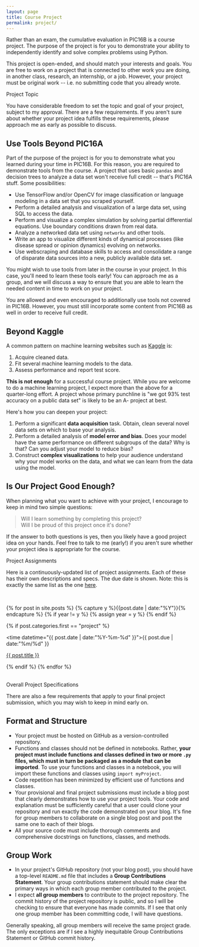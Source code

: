 ```yaml
---
layout: page
title: Course Project
permalink: project/
---
```


Rather than an exam, the cumulative evaluation in PIC16B is a course project. The purpose of the project is for you to demonstrate your ability to independently identify and solve complex problems using Python.  

This project is open-ended, and should match your interests and goals. You are free to work on a project that is connected to other work you are doing, in another class, research, an internship, or a job. However, your project must be original work -- i.e. no submitting code that you already wrote. 


<div class="fancy-h1">Project Topic</div>


You have considerable freedom to set the topic and goal of your project, subject to my approval. There are a few requirements. If you aren't sure about whether your project idea fulfills these requirements, please approach me as early as possible to discuss. 

## Use Tools Beyond PIC16A

Part of the purpose of the project is for you to demonstrate what you learned during your time in PIC16B. For this reason, you are required to demonstrate tools from the course. A project that uses basic `pandas` and decision trees to analyze a data set won't receive full credit -- that's PIC16A stuff. Some possibilities: 

- Use TensorFlow and/or OpenCV for image classification or language modeling in a data set that you scraped yourself. 
- Perform a detailed analysis and visualization of a large data set, using SQL to access the data. 
- Perform and visualize a complex simulation by solving partial differential equations. Use boundary conditions drawn from real data. 
- Analyze a networked data set using `networkx` and other tools.   
- Write an app to visualize different kinds of dynamical processes (like disease spread or opinion dynamics) evolving on networks. 
- Use webscraping and database skills to access and consolidate a range of disparate data sources into a new, publicly available data set. 

You might wish to use tools from later in the course in your project.  In this case, you'll need to learn these tools early! You can approach me as a group, and we will discuss a way to ensure that you are able to learn the needed content in time to work on your project.  

You are allowed and even encouraged to additionally use tools not covered in PIC16B. However, you must still incorporate some content from PIC16B as well in order to receive full credit. 

## Beyond Kaggle

A common pattern on machine learning websites such as [Kaggle](https://www.kaggle.com/) is: 

1. Acquire cleaned data. 
2. Fit several machine learning models to the data. 
3. Assess performance and report test score. 

**This is not enough** for a successful course project. While you are welcome to do a machine learning project, I expect more than the above for a quarter-long effort. A project whose primary punchline is "we got 93% test accuracy on a public data set" is likely to be an A- project at best. 


Here's how you can deepen your project: 

1. Perform a significant **data acquisition** task. Obtain, clean several novel data sets on which to base your analysis. 
2. Perform a detailed analysis of **model error and bias**. Does your model have the same performance on different subgroups of the data? Why is that? Can you adjust your model to reduce bias? 
3. Construct **complex visualizations** to help your audience understand why your model works on the data, and what we can learn from the data using the model. 

## Is Our Project Good Enough? 

When planning what you want to achieve with your project, I encourage to keep in mind two simple questions: 

> Will I learn something by completing this project? <br>
> Will I be proud of this project once it's done?

If the answer to both questions is yes, then you likely have a good project idea on your hands. Feel free to talk to me (early!) if you aren't sure whether your project idea is appropriate for the course. 


<div class="fancy-h1">Project Assignments</div>

Here is  a continuously-updated list of project assignments. Each of these has their own descriptions and specs. The due date is shown. Note: this is exactly the same list as the one [here]([here]({{site.assignments}})).

<br>

<dl>
{% for post in site.posts %}
  {% capture y %}{{post.date | date:"%Y"}}{% endcapture %}
  {% if year != y %}
    {% assign year = y %}
  {% endif %}

  {% if post.categories.first == "project" %}
    <dt>
        <time datetime="{{ post.date | date:"%Y-%m-%d" }}">{{ post.due | date:"%m/%d" }}</time> 
    </dt>
    <dl>
        <a href="/PIC16B/{{ post.url }}" title="{{ post.title }}">{{ post.title }}</a>
    </dl>
  {% endif %}
{% endfor %}
</dl>

<br>



<div class="fancy-h1">Overall Project Specifications</div>

There are also a few requirements that apply to your final project submission, which you may wish to keep in mind early on. 

## Format and Structure

- Your project must be hosted on GitHub as a version-controlled repository. 
- Functions and classes should not be defined in notebooks. Rather, **your project must include functions and classes defined in two or more `.py` files, which must in turn be packaged as a module that can be imported**. To use your functions and classes in a notebook, you will import these functions and classes using `import myProject`. 
- Code repetition has been minimized by efficient use of functions and classes. 
- Your provisional and final project submissions must include a blog post that clearly demonstrates how to use your project tools. Your code and explanation must be sufficiently careful that a user could clone your repository and run exactly the code demonstrated on your blog. It's fine for group members to collaborate on a single blog post and post the same one to each of their blogs. 
- All your source code must include thorough comments and comprehensive docstrings on functions, classes, and methods. 


## Group Work

- In your project's GitHub repository (not your blog post), you should have a top-level `README.md` file that includes a **Group Contributions Statement**. Your group contributions statement should make clear the primary ways in which each group member contributed to the project. 
- I expect **all group members** to contribute to the project repository. The commit history of the project repository is public, and so I will be checking to ensure that everyone has made commits. If I see that only one group member has been committing code, I will have questions. 

Generally speaking, all group members will receive the same project grade. The only exceptions are if I see a highly inequitable Group Contributions Statement or GitHub commit history.  

